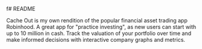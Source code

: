 f# README

Cache Out is my own rendition of the popular financial asset trading app Robinhood. A great app for "practice investing", as new users can start with up to 10 million in cash. Track the valuation of your portfolio over time and make informed decisions with interactive company graphs and metrics.

